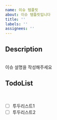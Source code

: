 ```yaml
---
name: 이슈 템플릿
about: 이슈 템플릿입니다
title: ''
labels: ''
assignees: ''
---
```


## Description

<br>
이슈 설명을 작성해주세요
<br>

## TodoList

<br>

- [ ] 투두리스트1
- [ ] 투두리스트2
